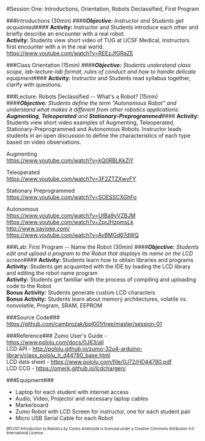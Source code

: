 #Session One: Introductions, Orientation, Robots Declassified, First Program

###Introductions (30min)
####_**Objective:** Instructor and Students get acquainted_####
**Activity:** Instructor and Students introduce each other and briefly describe an encounter with a real robot.<br>
**Activity:** Students view short video of TUG at UCSF Medical, Instructors first encounter with a in the real world.<br>
https://www.youtube.com/watch?v=REEzJfGRaZE

###Class Orientation (15min)
####_**Objective:** Students understand class scope, lab-lecture-lab format, rules of conduct and how to handle delicate equipment_####
**Activity:** Instructor and Students read syllabus together, clarify with questions.

###Lecture: Robots Declassified -- What's a Robot? (15min)
####_**Objective:** Students define the term "Autonomous Robot" and understand what makes it different from other robotics applications: **Augmenting**, **Teleoperated** and **Stationary-Preprogrammed**_####
**Activity:**  Students view short video examples of Augmenting, Teleoperated, Stationary-Preprogrammed and Autonomous Robots.  Instructor leads students in an open discussion to define the characteristics of each type based on video observations.

Augmenting<br>
https://www.youtube.com/watch?v=kQ0RBLKkZjY

Teleoperated<br>
https://www.youtube.com/watch?v=3F2ZTZXwvFY

Stationary Preprogrammed<br>
https://www.youtube.com/watch?v=SOESSCXGhFo

Autonomous<br>
https://www.youtube.com/watch?v=UtBa9yVZBJM<br>
https://www.youtube.com/watch?v=ZprJHzpmsLk<br>
http://www.savioke.com/<br>
https://www.youtube.com/watch?v=AvBMGd67dWQ<br>


###Lab: First Program -- Name the Robot (30min)
####_**Objective:** Students edit and upload a program to the Robot that displays its name on the LCD screen_####
**Activity:** Students learn how to obtain libraries and programs<br>
**Activity:** Students get acquainted with the IDE by loading the LCD library and editing the robot name program<br>
**Activity:** Students get familiar with the process of compiling and uploading code to the Robot<br>
**Bonus Activity:**  Students generate custom LCD characters<br>
**Bonus Activity:**  Students learn about memory architectures, volatile vs. nonvolatile, Program, SRAM, EEPROM<br>

###Source Code###
https://github.com/cambrozak/bpl001/tree/master/session-01<br>

###Reference###
Zumo User's Guide - https://www.pololu.com/docs/0J63/all<br>
LCD API - http://pololu.github.io/zumo-32u4-arduino-library/class_pololu_h_d44780_base.html<br>
LCD data sheet - https://www.pololu.com/file/0J72/HD44780.pdf<br>
LCD CCG - https://omerk.github.io/lcdchargen/<br>

###Equipment###
* Laptop for each student with internet access
* Audio, Video, Projector and necessary laptop cables
* Markerboard
* Zumo Robot with LCD Screen for instructor, one for each student pair
* Micro USB Serial Cable for each Robot

<sup><sub>*BPL001 Introduction to Robotics by Carlos Ambrozak* is licensed under a Creative Commons Attribution 4.0 International License.</sub></sup>
